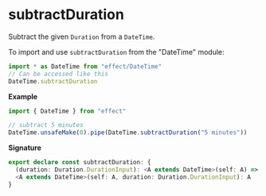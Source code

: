 # subtractDuration

Subtract the given `Duration` from a `DateTime`.

To import and use `subtractDuration` from the "DateTime" module:

```ts
import * as DateTime from "effect/DateTime"
// Can be accessed like this
DateTime.subtractDuration
```

**Example**

```ts
import { DateTime } from "effect"

// subtract 5 minutes
DateTime.unsafeMake(0).pipe(DateTime.subtractDuration("5 minutes"))
```

**Signature**

```ts
export declare const subtractDuration: {
  (duration: Duration.DurationInput): <A extends DateTime>(self: A) => A
  <A extends DateTime>(self: A, duration: Duration.DurationInput): A
}
```
